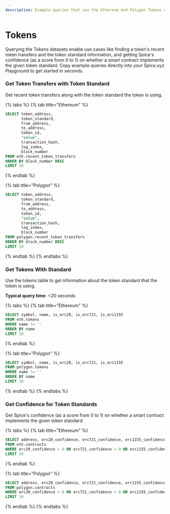 ```yaml
---
description: Example queries that use the Ethereum and Polygon Tokens datasets
---
```


# Tokens

Querying the Tokens datasets enable use cases like finding a token's recent token transfers and the token standard information, and getting Spice's confidence (as a score from 0 to 1) on whether a smart contract implements the given token standard. Copy example queries directly into your Spice.xyz Playground to get started in seconds.&#x20;

### Get Token Transfers with Token Standard

Get recent token transfers along with the token standard the token is using.

{% tabs %}
{% tab title="Ethereum" %}
```sql
SELECT token_address, 
       token_standard, 
       from_address, 
       to_address, 
       token_id, 
       "value", 
       transaction_hash, 
       log_index, 
       block_number 
FROM eth.recent_token_transfers 
ORDER BY block_number DESC
LIMIT 10
```
{% endtab %}

{% tab title="Polygon" %}
```sql
SELECT token_address, 
       token_standard, 
       from_address, 
       to_address, 
       token_id, 
       "value", 
       transaction_hash, 
       log_index, 
       block_number 
FROM polygon.recent_token_transfers 
ORDER BY block_number DESC
LIMIT 10
```
{% endtab %}
{% endtabs %}

### Get Tokens With Standard

Use the tokens table to get information about the token standard that the token is using.

**Typical query time**: <20 seconds

{% tabs %}
{% tab title="Ethereum" %}
```sql
SELECT symbol, name, is_erc20, is_erc721, is_erc1155
FROM eth.tokens
WHERE name != ''
ORDER BY name
LIMIT 10
```
{% endtab %}

{% tab title="Polygon" %}
```sql
SELECT symbol, name, is_erc20, is_erc721, is_erc1155
FROM polygon.tokens
WHERE name != ''
ORDER BY name
LIMIT 10
```
{% endtab %}
{% endtabs %}

### Get Confidence for Token Standards

Get Spice's confidence (as a score from 0 to 1) on whether a smart contract implements the given token standard.

{% tabs %}
{% tab title="Ethereum" %}
```sql
SELECT address, erc20_confidence, erc721_confidence, erc1155_confidence
FROM eth.contracts
WHERE erc20_confidence > 0 OR erc721_confidence > 0 OR erc1155_confidence > 0
LIMIT 10
```
{% endtab %}

{% tab title="Polygon" %}
```sql
SELECT address, erc20_confidence, erc721_confidence, erc1155_confidence
FROM polygon.contracts
WHERE erc20_confidence > 0 OR erc721_confidence > 0 OR erc1155_confidence > 0
LIMIT 10
```
{% endtab %}
{% endtabs %}
